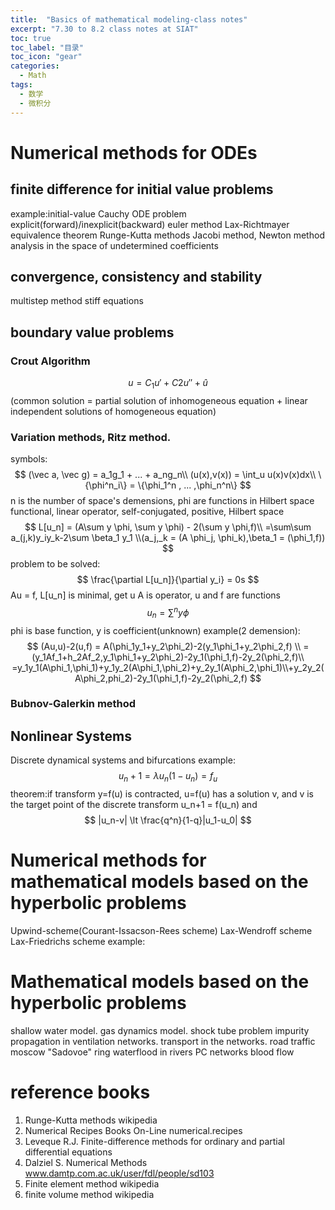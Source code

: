 ```yaml
---
title:  "Basics of mathematical modeling-class notes"
excerpt: "7.30 to 8.2 class notes at SIAT"
toc: true
toc_label: "目录"
toc_icon: "gear"
categories:
  - Math
tags:
  - 数学
  - 微积分
---
```

# Numerical methods for ODEs
## finite difference for initial value problems
example:initial-value Cauchy ODE problem
explicit(forward)/inexplicit(backward) euler method
Lax-Richtmayer equivalence theorem
Runge-Kutta methods
Jacobi method, Newton method
analysis in the space of undetermined coefficients
## convergence, consistency and stability
multistep method
stiff equations
## boundary value problems
### Crout Algorithm
$$
u = C_1u' + C2u'' + \hat u
$$
(common solution = partial solution of inhomogeneous equation + linear independent solutions of homogeneous equation)

### Variation methods, Ritz method.
symbols:
$$
(\vec a, \vec g) = a_1g_1 + ... + a_ng_n\\
(u(x),v(x)) = \int_u u(x)v(x)dx\\
\{\phi^n_i\} = \{\phi_1^n , ... ,\phi_n^n\}
$$
n is the number of space's demensions, phi are functions in Hilbert space
functional, linear operator, self-conjugated, positive, Hilbert space
$$
L[u_n] = (A\sum y \phi, \sum y \phi) - 2(\sum y \phi,f)\\
=\sum\sum a_(j,k)y_iy_k-2\sum \beta_1 y_1 \\(a_j,_k = (A \phi_j, \phi_k),\beta_1 = (\phi_1,f))
$$
problem to be solved:
$$
\frac{\partial L[u_n]}{\partial y_i} = 0s
$$
Au = f, L[u_n] is minimal, get u
A is operator, u and f are functions
$$
u_n = \sum^n y \phi
$$
phi is base function, y is coefficient(unknown)
example(2 demension):
$$
(Au,u)-2(u,f) = A(\phi_1y_1+y_2\phi_2)-2(y_1\phi_1+y_2\phi_2,f) \\
=(y_1Af_1+h_2Af_2,y_1\phi_1+y_2\phi_2)-2y_1(\phi_1,f)-2y_2(\phi_2,f)\\
=y_1y_1(A\phi_1,\phi_1)+y_1y_2(A\phi_1,\phi_2)+y_2y_1(A\phi_2,\phi_1)\\+y_2y_2(A\phi_2,phi_2)-2y_1(\phi_1,f)-2y_2(\phi_2,f)
$$
### Bubnov-Galerkin method
## Nonlinear Systems
Discrete dynamical systems and bifurcations
example: 
$$
u_n+1 = \lambda u_n(1-u_n) = f_u
$$
theorem:if transform y=f(u) is contracted, u=f(u) has a solution v, and v is the target point of the discrete transform u_n+1 = f(u_n) and
$$
|u_n-v| \lt \frac{q^n}{1-q}|u_1-u_0|
$$
# Numerical methods for mathematical models based on the hyperbolic problems
Upwind-scheme(Courant-Issacson-Rees scheme)
Lax-Wendroff scheme
Lax-Friedrichs scheme
example:
# Mathematical models based on the hyperbolic problems
shallow water model.
gas dynamics model.
shock tube problem
impurity propagation in ventilation networks.
transport in the networks.
road traffic
moscow "Sadovoe" ring
waterflood in rivers
PC networks
blood flow
# reference books
1. Runge-Kutta methods wikipedia
2. Numerical Recipes Books On-Line numerical.recipes
3. Leveque R.J. Finite-difference methods for ordinary and partial differential equations
4. Dalziel S. Numerical Methods www.damtp.com.ac.uk/user/fdl/people/sd103
5. Finite element method wikipedia
6. finite volume method wikipedia

